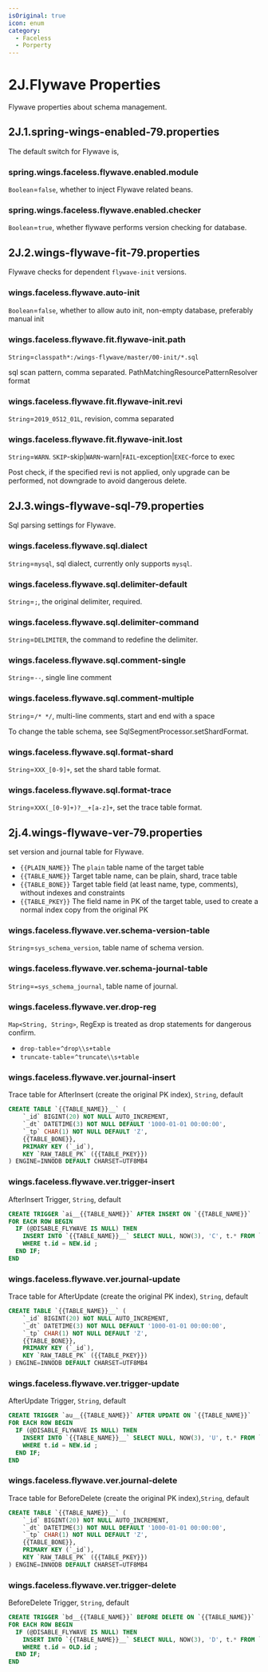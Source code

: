 ```yaml
---
isOriginal: true
icon: enum
category:
  - Faceless
  - Porperty
---
```


# 2J.Flywave Properties

Flywave properties about schema management.

## 2J.1.spring-wings-enabled-79.properties

The default switch for Flywave is,

### spring.wings.faceless.flywave.enabled.module

`Boolean`=`false`, whether to inject Flywave related beans.

### spring.wings.faceless.flywave.enabled.checker

`Boolean`=`true`, whether flywave performs version checking for database.

## 2J.2.wings-flywave-fit-79.properties

Flywave checks for dependent `flywave-init` versions.

### wings.faceless.flywave.auto-init

`Boolean`=`false`, whether to allow auto init, non-empty database, preferably manual init

### wings.faceless.flywave.fit.flywave-init.path

`String`=`classpath*:/wings-flywave/master/00-init/*.sql`

sql scan pattern, comma separated. PathMatchingResourcePatternResolver format

### wings.faceless.flywave.fit.flywave-init.revi

`String`=`2019_0512_01L`, revision, comma separated

### wings.faceless.flywave.fit.flywave-init.lost

`String`=`WARN`. `SKIP`-skip|`WARN`-warn|`FAIL`-exception|`EXEC`-force to exec

Post check, if the specified revi is not applied, only upgrade can be performed, not downgrade to avoid dangerous delete.

## 2J.3.wings-flywave-sql-79.properties

Sql parsing settings for Flywave.

### wings.faceless.flywave.sql.dialect

`String`=`mysql`, sql dialect, currently only supports `mysql`.

### wings.faceless.flywave.sql.delimiter-default

`String`=`;`, the original delimiter, required.

### wings.faceless.flywave.sql.delimiter-command

`String`=`DELIMITER`, the command to redefine the delimiter.

### wings.faceless.flywave.sql.comment-single

`String`=`--`, single line comment

### wings.faceless.flywave.sql.comment-multiple

`String`=`/* */`, multi-line comments, start and end with a space

To change the table schema, see SqlSegmentProcessor.setShardFormat.

### wings.faceless.flywave.sql.format-shard

`String`=`XXX_[0-9]+`, set the shard table format.

### wings.faceless.flywave.sql.format-trace

`String`=`XXX(_[0-9]+)?__+[a-z]+`, set the trace table format.

## 2j.4.wings-flywave-ver-79.properties

set version and journal table for Flywave.

* `{{PLAIN_NAME}}` The `plain` table name of the target table
* `{{TABLE_NAME}}` Target table name, can be plain, shard, trace table
* `{{TABLE_BONE}}` Target table field (at least name, type, comments), without indexes and constraints
* `{{TABLE_PKEY}}` The field name in PK of the target table, used to create a normal index copy from the original PK

### wings.faceless.flywave.ver.schema-version-table

`String`=`sys_schema_version`, table name of schema version.

### wings.faceless.flywave.ver.schema-journal-table

`String`=`=sys_schema_journal`, table name of journal.

### wings.faceless.flywave.ver.drop-reg

`Map<String, String>`, RegExp is treated as drop statements for dangerous confirm.

* `drop-table`=`^drop\\s+table`
* `truncate-table`=`^truncate\\s+table`

### wings.faceless.flywave.ver.journal-insert

Trace table for AfterInsert (create the original PK index), `String`, default

```sql
CREATE TABLE `{{TABLE_NAME}}__` (
    `_id` BIGINT(20) NOT NULL AUTO_INCREMENT,
    `_dt` DATETIME(3) NOT NULL DEFAULT '1000-01-01 00:00:00',
    `_tp` CHAR(1) NOT NULL DEFAULT 'Z',
    {{TABLE_BONE}},
    PRIMARY KEY (`_id`),
    KEY `RAW_TABLE_PK` ({{TABLE_PKEY}})
) ENGINE=INNODB DEFAULT CHARSET=UTF8MB4
```

### wings.faceless.flywave.ver.trigger-insert

AfterInsert Trigger, `String`, default

```sql
CREATE TRIGGER `ai__{{TABLE_NAME}}` AFTER INSERT ON `{{TABLE_NAME}}`
FOR EACH ROW BEGIN
  IF (@DISABLE_FLYWAVE IS NULL) THEN 
    INSERT INTO `{{TABLE_NAME}}__` SELECT NULL, NOW(3), 'C', t.* FROM `{{TABLE_NAME}}` t
    WHERE t.id = NEW.id ;
  END IF; 
END
```

### wings.faceless.flywave.ver.journal-update

Trace table for AfterUpdate (create the original PK index), `String`, default

```sql
CREATE TABLE `{{TABLE_NAME}}__` (
    `_id` BIGINT(20) NOT NULL AUTO_INCREMENT,
    `_dt` DATETIME(3) NOT NULL DEFAULT '1000-01-01 00:00:00',
    `_tp` CHAR(1) NOT NULL DEFAULT 'Z',
    {{TABLE_BONE}},
    PRIMARY KEY (`_id`),
    KEY `RAW_TABLE_PK` ({{TABLE_PKEY}})
) ENGINE=INNODB DEFAULT CHARSET=UTF8MB4
```

### wings.faceless.flywave.ver.trigger-update

AfterUpdate Trigger, `String`, default

```sql
CREATE TRIGGER `au__{{TABLE_NAME}}` AFTER UPDATE ON `{{TABLE_NAME}}`
FOR EACH ROW BEGIN
  IF (@DISABLE_FLYWAVE IS NULL) THEN 
    INSERT INTO `{{TABLE_NAME}}__` SELECT NULL, NOW(3), 'U', t.* FROM `{{TABLE_NAME}}` t
    WHERE t.id = NEW.id ;
  END IF; 
END
```

### wings.faceless.flywave.ver.journal-delete

Trace table for BeforeDelete (create the original PK index),`String`, default

```sql
CREATE TABLE `{{TABLE_NAME}}__` (
    `_id` BIGINT(20) NOT NULL AUTO_INCREMENT,
    `_dt` DATETIME(3) NOT NULL DEFAULT '1000-01-01 00:00:00',
    `_tp` CHAR(1) NOT NULL DEFAULT 'Z',
    {{TABLE_BONE}},
    PRIMARY KEY (`_id`),
    KEY `RAW_TABLE_PK` ({{TABLE_PKEY}})
) ENGINE=INNODB DEFAULT CHARSET=UTF8MB4
```

### wings.faceless.flywave.ver.trigger-delete

BeforeDelete Trigger, `String`, default

```sql
CREATE TRIGGER `bd__{{TABLE_NAME}}` BEFORE DELETE ON `{{TABLE_NAME}}`
FOR EACH ROW BEGIN
  IF (@DISABLE_FLYWAVE IS NULL) THEN 
    INSERT INTO `{{TABLE_NAME}}__` SELECT NULL, NOW(3), 'D', t.* FROM `{{TABLE_NAME}}` t
    WHERE t.id = OLD.id ;
  END IF; 
END
```
